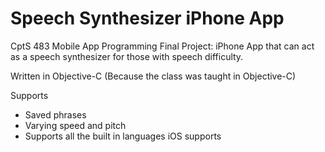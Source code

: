# Speech Synthesizer iPhone App

CptS 483 Mobile App Programming Final Project: iPhone App that can act as a speech synthesizer for those with speech difficulty.

Written in Objective-C (Because the class was taught in Objective-C)

Supports 
- Saved phrases
- Varying speed and pitch
- Supports all the built in languages iOS supports
